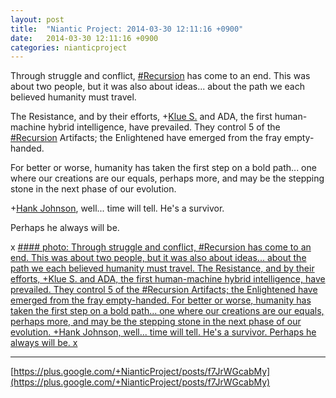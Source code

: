 ```yaml
---
layout: post
title:  "Niantic Project: 2014-03-30 12:11:16 +0900"
date:   2014-03-30 12:11:16 +0900
categories: nianticproject
---
```

Through struggle and conflict, [#Recursion](https://plus.google.com/s/%23Recursion "") has come to an end. This was about two people, but it was also about ideas... about the path we each believed humanity must travel.

The Resistance, and by their efforts, +[Klue S.](https://plus.google.com/110350977702120778591 "") and ADA, the first human-machine hybrid intelligence, have prevailed. They control 5 of the [#Recursion](https://plus.google.com/s/%23Recursion "") Artifacts; the Enlightened have emerged from the fray empty-handed. 

For better or worse, humanity has taken the first step on a bold path... one where our creations are our equals, perhaps more, and may be the stepping stone in the next phase of our evolution.

+[Hank Johnson](https://plus.google.com/117792105926525258257 ""), well... time will tell. He's a survivor. 

Perhaps he always will be.

x
[#### photo: Through struggle and conflict, #Recursion has come to an end. This was about two people, but it was also about ideas... about the path we each believed humanity must travel.
The Resistance, and by their efforts, +Klue S. and ADA, the first human-machine hybrid intelligence, have prevailed. They control 5 of the #Recursion Artifacts; the Enlightened have emerged from the fray empty-handed.
For better or worse, humanity has taken the first step on a bold path... one where our creations are our equals, perhaps more, and may be the stepping stone in the next phase of our evolution.
+Hank Johnson, well... time will tell. He's a survivor.
Perhaps he always will be.
x](https://lh5.googleusercontent.com/-iB9I1-vIUsI/UzeKNnHzudI/AAAAAAAAY18/okMOcudVef4/w2616-h720/Finality.png "")
- - -
[https://plus.google.com/+NianticProject/posts/f7JrWGcabMy](https://plus.google.com/+NianticProject/posts/f7JrWGcabMy)
